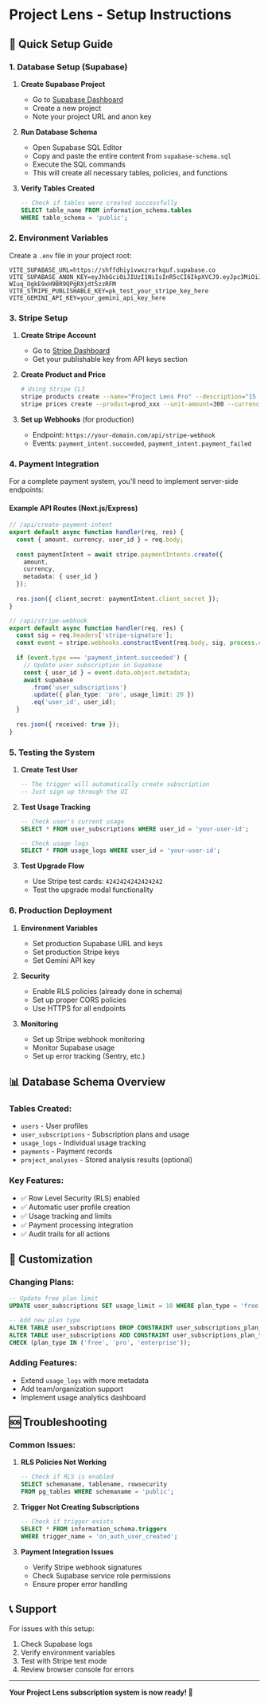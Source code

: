 # Project Lens - Setup Instructions

## 🚀 Quick Setup Guide

### 1. Database Setup (Supabase)

1. **Create Supabase Project**
   - Go to [Supabase Dashboard](https://app.supabase.com)
   - Create a new project
   - Note your project URL and anon key

2. **Run Database Schema**
   - Open Supabase SQL Editor
   - Copy and paste the entire content from `supabase-schema.sql`
   - Execute the SQL commands
   - This will create all necessary tables, policies, and functions

3. **Verify Tables Created**
   ```sql
   -- Check if tables were created successfully
   SELECT table_name FROM information_schema.tables 
   WHERE table_schema = 'public';
   ```

### 2. Environment Variables

Create a `.env` file in your project root:

```env
VITE_SUPABASE_URL=https://shffdhiyivwxzrarkquf.supabase.co
VITE_SUPABASE_ANON_KEY=eyJhbGciOiJIUzI1NiIsInR5cCI6IkpXVCJ9.eyJpc3MiOiJzdXBhYmFzZSIsInJlZiI6InNoZmZkaGl5aXZ3eHpyYXJrcXVmIiwicm9sZSI6ImFub24iLCJpYXQiOjE3NTEyMDkxOTEsImV4cCI6MjA2Njc4NTE5MX0.1u7jAxiotsoC-WIuq_OgkE9xH9BR9QPgRXjdt5zzRFM
VITE_STRIPE_PUBLISHABLE_KEY=pk_test_your_stripe_key_here
VITE_GEMINI_API_KEY=your_gemini_api_key_here
```

### 3. Stripe Setup

1. **Create Stripe Account**
   - Go to [Stripe Dashboard](https://dashboard.stripe.com)
   - Get your publishable key from API keys section

2. **Create Product and Price**
   ```bash
   # Using Stripe CLI
   stripe products create --name="Project Lens Pro" --description="15 additional project analyses"
   stripe prices create --product=prod_xxx --unit-amount=300 --currency=usd
   ```

3. **Set up Webhooks** (for production)
   - Endpoint: `https://your-domain.com/api/stripe-webhook`
   - Events: `payment_intent.succeeded`, `payment_intent.payment_failed`

### 4. Payment Integration

For a complete payment system, you'll need to implement server-side endpoints:

#### Example API Routes (Next.js/Express)

```typescript
// /api/create-payment-intent
export default async function handler(req, res) {
  const { amount, currency, user_id } = req.body;
  
  const paymentIntent = await stripe.paymentIntents.create({
    amount,
    currency,
    metadata: { user_id }
  });
  
  res.json({ client_secret: paymentIntent.client_secret });
}

// /api/stripe-webhook
export default async function handler(req, res) {
  const sig = req.headers['stripe-signature'];
  const event = stripe.webhooks.constructEvent(req.body, sig, process.env.STRIPE_WEBHOOK_SECRET);
  
  if (event.type === 'payment_intent.succeeded') {
    // Update user subscription in Supabase
    const { user_id } = event.data.object.metadata;
    await supabase
      .from('user_subscriptions')
      .update({ plan_type: 'pro', usage_limit: 20 })
      .eq('user_id', user_id);
  }
  
  res.json({ received: true });
}
```

### 5. Testing the System

1. **Create Test User**
   ```sql
   -- The trigger will automatically create subscription
   -- Just sign up through the UI
   ```

2. **Test Usage Tracking**
   ```sql
   -- Check user's current usage
   SELECT * FROM user_subscriptions WHERE user_id = 'your-user-id';
   
   -- Check usage logs
   SELECT * FROM usage_logs WHERE user_id = 'your-user-id';
   ```

3. **Test Upgrade Flow**
   - Use Stripe test cards: `4242424242424242`
   - Test the upgrade modal functionality

### 6. Production Deployment

1. **Environment Variables**
   - Set production Supabase URL and keys
   - Set production Stripe keys
   - Set Gemini API key

2. **Security**
   - Enable RLS policies (already done in schema)
   - Set up proper CORS policies
   - Use HTTPS for all endpoints

3. **Monitoring**
   - Set up Stripe webhook monitoring
   - Monitor Supabase usage
   - Set up error tracking (Sentry, etc.)

## 📊 Database Schema Overview

### Tables Created:
- `users` - User profiles
- `user_subscriptions` - Subscription plans and usage
- `usage_logs` - Individual usage tracking
- `payments` - Payment records
- `project_analyses` - Stored analysis results (optional)

### Key Features:
- ✅ Row Level Security (RLS) enabled
- ✅ Automatic user profile creation
- ✅ Usage tracking and limits
- ✅ Payment processing integration
- ✅ Audit trails for all actions

## 🔧 Customization

### Changing Plans:
```sql
-- Update free plan limit
UPDATE user_subscriptions SET usage_limit = 10 WHERE plan_type = 'free';

-- Add new plan type
ALTER TABLE user_subscriptions DROP CONSTRAINT user_subscriptions_plan_type_check;
ALTER TABLE user_subscriptions ADD CONSTRAINT user_subscriptions_plan_type_check 
CHECK (plan_type IN ('free', 'pro', 'enterprise'));
```

### Adding Features:
- Extend `usage_logs` with more metadata
- Add team/organization support
- Implement usage analytics dashboard

## 🆘 Troubleshooting

### Common Issues:

1. **RLS Policies Not Working**
   ```sql
   -- Check if RLS is enabled
   SELECT schemaname, tablename, rowsecurity 
   FROM pg_tables WHERE schemaname = 'public';
   ```

2. **Trigger Not Creating Subscriptions**
   ```sql
   -- Check if trigger exists
   SELECT * FROM information_schema.triggers 
   WHERE trigger_name = 'on_auth_user_created';
   ```

3. **Payment Integration Issues**
   - Verify Stripe webhook signatures
   - Check Supabase service role permissions
   - Ensure proper error handling

## 📞 Support

For issues with this setup:
1. Check Supabase logs
2. Verify environment variables
3. Test with Stripe test mode
4. Review browser console for errors

---

**Your Project Lens subscription system is now ready! 🎉**